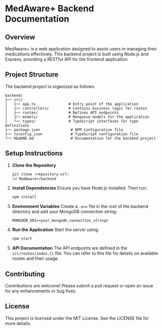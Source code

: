 # MedAware+ Backend Documentation

## Overview
MedAware+ is a web application designed to assist users in managing their medications effectively. This backend project is built using Node.js and Express, providing a RESTful API for the frontend application.

## Project Structure
The backend project is organized as follows:

```
backend/
├── src/
│   ├── app.ts               # Entry point of the application
│   ├── controllers/         # Contains business logic for routes
│   ├── routes/              # Defines API endpoints
│   ├── models/              # Mongoose models for the application
│   └── types/               # TypeScript interfaces for type definitions
├── package.json              # NPM configuration file
├── tsconfig.json             # TypeScript configuration file
└── README.md                 # Documentation for the backend project
```

## Setup Instructions

1. **Clone the Repository**
   ```bash
   git clone <repository-url>
   cd MedAware+/backend
   ```

2. **Install Dependencies**
   Ensure you have Node.js installed. Then run:
   ```bash
   npm install
   ```

3. **Environment Variables**
   Create a `.env` file in the root of the backend directory and add your MongoDB connection string:
   ```
   MONGODB_URI=<your_mongodb_connection_string>
   ```

4. **Run the Application**
   Start the server using:
   ```bash
   npm start
   ```

5. **API Documentation**
   The API endpoints are defined in the `src/routes/index.ts` file. You can refer to this file for details on available routes and their usage.

## Contributing
Contributions are welcome! Please submit a pull request or open an issue for any enhancements or bug fixes.

## License
This project is licensed under the MIT License. See the LICENSE file for more details.